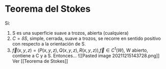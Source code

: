 # Teorema del Stokes
Si:
1. S es una superficie suave a trozos, abierta (cualquiera)
2. $C = \delta S$, simple, cerrada, suave a trozos, se recorre en sentido positivo con respecto a la orientación de S.
3. $\vec f(x, y, z) = (P(x, y, z), Q(x, y, z), R(x,y,z))$,$\vec f \in C^1(W)$, W abierto, contiene a C y a S.
Entonces...
![[Pasted image 20211215143728.png]]
Ver [[Teorema de Stokes]]